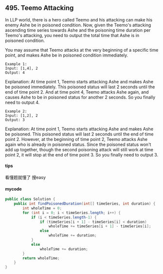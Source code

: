 ## 495. Teemo Attacking

In LLP world, there is a hero called Teemo and his attacking can make his enemy Ashe be in poisoned condition. Now, given the Teemo's attacking ascending time series towards Ashe and the poisoning time duration per Teemo's attacking, you need to output the total time that Ashe is in poisoned condition.

You may assume that Teemo attacks at the very beginning of a specific time point, and makes Ashe be in poisoned condition immediately.


```
Example 1:
Input: [1,4], 2
Output: 4
```

Explanation: At time point 1, Teemo starts attacking Ashe and makes Ashe be poisoned immediately. 
This poisoned status will last 2 seconds until the end of time point 2. 
And at time point 4, Teemo attacks Ashe again, and causes Ashe to be in poisoned status for another 2 seconds. 
So you finally need to output 4.

```
Example 2:
Input: [1,2], 2
Output: 3
```

Explanation: At time point 1, Teemo starts attacking Ashe and makes Ashe be poisoned. 
This poisoned status will last 2 seconds until the end of time point 2. 
However, at the beginning of time point 2, Teemo attacks Ashe again who is already in poisoned status. 
Since the poisoned status won't add up together, though the second poisoning attack will still work at time point 2, it will stop at the end of time point 3. 
So you finally need to output 3.
#### tips
看懂题就懂了 搜easy
#### mycode
```Java
public class Solution {
    public int findPoisonedDuration(int[] timeSeries, int duration) {
        int wholeTime = 0;
        for (int i = 0; i < timeSeries.length; i++) {
            if (i < timeSeries.length-1) {
                if (timeSeries[i + 1] - timeSeries[i] < duration)
                    wholeTime += timeSeries[i + 1] - timeSeries[i];
                else
                    wholeTime += duration;
            }
            else
                wholeTime += duration;
        }
        return wholeTime;
    }
}
```
